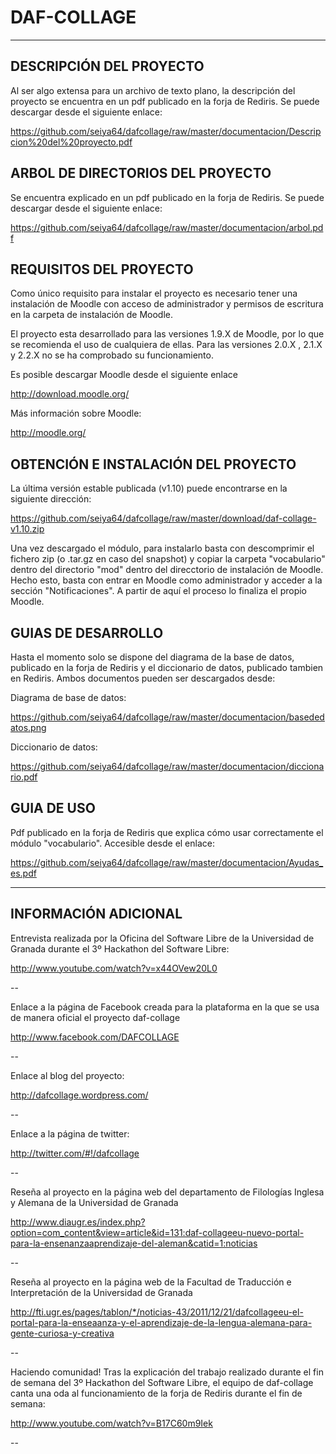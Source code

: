 DAF-COLLAGE
===========

----------------------------------------------------------------------------------------------------------------

DESCRIPCIÓN DEL PROYECTO
--
Al ser algo extensa para un archivo de texto plano, la descripción del proyecto se encuentra en un pdf publicado
en la forja de Rediris. 
Se puede descargar desde el siguiente enlace:

https://github.com/seiya64/dafcollage/raw/master/documentacion/Descripcion%20del%20proyecto.pdf


ARBOL DE DIRECTORIOS DEL PROYECTO
--
Se encuentra explicado en un pdf publicado en la forja de Rediris.
Se puede descargar desde el siguiente enlace:

https://github.com/seiya64/dafcollage/raw/master/documentacion/arbol.pdf


REQUISITOS DEL PROYECTO
--
Como único requisito para instalar el proyecto es necesario tener una instalación de Moodle con acceso de
administrador y permisos de escritura en la carpeta de instalación de Moodle.

El proyecto esta desarrollado para las versiones 1.9.X de Moodle, por lo que se recomienda el uso de cualquiera
de ellas. Para las versiones 2.0.X , 2.1.X y 2.2.X no se ha comprobado su funcionamiento.

Es posible descargar Moodle desde el siguiente enlace

http://download.moodle.org/

Más información sobre Moodle:

http://moodle.org/


OBTENCIÓN E INSTALACIÓN DEL PROYECTO
--
La última versión estable publicada (v1.10) puede encontrarse en la siguiente dirección:

https://github.com/seiya64/dafcollage/raw/master/download/daf-collage-v1.10.zip

Una vez descargado el módulo, para instalarlo basta con descomprimir el fichero zip 
(o .tar.gz en caso del snapshot) y copiar la carpeta "vocabulario" dentro del directorio "mod" dentro del
direcctorio de instalación de Moodle.
Hecho esto, basta con entrar en Moodle como administrador y acceder a la sección "Notificaciones". A partir 
de aquí el proceso lo finaliza el propio Moodle.


GUIAS DE DESARROLLO
--
Hasta el momento solo se dispone del diagrama de la base de datos, publicado en la forja de Rediris y el diccionario
de datos, publicado tambien en Rediris.
Ambos documentos pueden ser descargados desde:

Diagrama de base de datos:

https://github.com/seiya64/dafcollage/raw/master/documentacion/basededatos.png

Diccionario de datos:

https://github.com/seiya64/dafcollage/raw/master/documentacion/diccionario.pdf


GUIA DE USO
--
Pdf publicado en la forja de Rediris que explica cómo usar correctamente el módulo "vocabulario".
Accesible desde el enlace:

https://github.com/seiya64/dafcollage/raw/master/documentacion/Ayudas_es.pdf

----------------------------------------------------------------------------------------------------------------

INFORMACIÓN ADICIONAL
--
Entrevista realizada por la Oficina del Software Libre de la Universidad de Granada durante 
el 3º Hackathon del Software Libre:

http://www.youtube.com/watch?v=x44OVew20L0


--


Enlace a la página de Facebook creada para la plataforma en la que se usa de manera oficial el proyecto daf-collage

http://www.facebook.com/DAFCOLLAGE


--


Enlace al blog del proyecto:

http://dafcollage.wordpress.com/


--


Enlace a la página de twitter:

http://twitter.com/#!/dafcollage


--


Reseña al proyecto en la página web del departamento de Filologías Inglesa y Alemana de la Universidad de Granada

http://www.diaugr.es/index.php?option=com_content&view=article&id=131:daf-collageeu-nuevo-portal-para-la-ensenanzaaprendizaje-del-aleman&catid=1:noticias


--


Reseña al proyecto en la página web de la Facultad de Traducción e Interpretación de la Universidad de Granada

http://fti.ugr.es/pages/tablon/*/noticias-43/2011/12/21/dafcollageeu-el-portal-para-la-enseaanza-y-el-aprendizaje-de-la-lengua-alemana-para-gente-curiosa-y-creativa


--


Haciendo comunidad! Tras la explicación del trabajo realizado durante el fin de semana del 
3º Hackathon del Software Libre, el equipo de daf-collage canta una oda al funcionamiento de la forja
de Rediris durante el fin de semana:

http://www.youtube.com/watch?v=B17C60m9Iek


--

